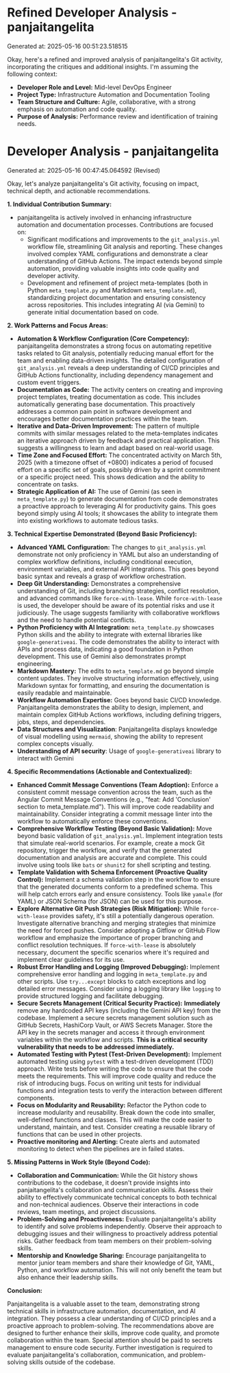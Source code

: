 # Refined Developer Analysis - panjaitangelita
Generated at: 2025-05-16 00:51:23.518515

Okay, here's a refined and improved analysis of panjaitangelita's Git activity, incorporating the critiques and additional insights. I'm assuming the following context:

*   **Developer Role and Level:** Mid-level DevOps Engineer
*   **Project Type:** Infrastructure Automation and Documentation Tooling
*   **Team Structure and Culture:** Agile, collaborative, with a strong emphasis on automation and code quality.
*   **Purpose of Analysis:** Performance review and identification of training needs.

# Developer Analysis - panjaitangelita
Generated at: 2025-05-16 00:47:45.064592 (Revised)

Okay, let's analyze panjaitangelita's Git activity, focusing on impact, technical depth, and actionable recommendations.

**1. Individual Contribution Summary:**

*   panjaitangelita is actively involved in enhancing infrastructure automation and documentation processes. Contributions are focused on:
    *   Significant modifications and improvements to the `git_analysis.yml` workflow file, streamlining Git analysis and reporting. These changes involved complex YAML configurations and demonstrate a clear understanding of GitHub Actions. The impact extends beyond simple automation, providing valuable insights into code quality and developer activity.
    *   Development and refinement of project meta-templates (both in Python `meta_template.py` and Markdown `meta_template.md`), standardizing project documentation and ensuring consistency across repositories.  This includes integrating AI (via Gemini) to generate initial documentation based on code.

**2. Work Patterns and Focus Areas:**

*   **Automation & Workflow Configuration (Core Competency):** panjaitangelita demonstrates a strong focus on automating repetitive tasks related to Git analysis, potentially reducing manual effort for the team and enabling data-driven insights. The detailed configuration of `git_analysis.yml` reveals a deep understanding of CI/CD principles and GitHub Actions functionality, including dependency management and custom event triggers.
*   **Documentation as Code:** The activity centers on creating and improving project templates, treating documentation as code. This includes automatically generating base documentation. This proactively addresses a common pain point in software development and encourages better documentation practices within the team.
*   **Iterative and Data-Driven Improvement:**  The pattern of multiple commits with similar messages related to the meta-templates indicates an iterative approach driven by feedback and practical application. This suggests a willingness to learn and adapt based on real-world usage.
*   **Time Zone and Focused Effort:**  The concentrated activity on March 5th, 2025 (with a timezone offset of +0800) indicates a period of focused effort on a specific set of goals, possibly driven by a sprint commitment or a specific project need. This shows dedication and the ability to concentrate on tasks.
*   **Strategic Application of AI:** The use of Gemini (as seen in `meta_template.py`) to generate documentation from code demonstrates a proactive approach to leveraging AI for productivity gains. This goes beyond simply using AI tools; it showcases the ability to integrate them into existing workflows to automate tedious tasks.

**3. Technical Expertise Demonstrated (Beyond Basic Proficiency):**

*   **Advanced YAML Configuration:** The changes to `git_analysis.yml` demonstrate not only proficiency in YAML but also an understanding of complex workflow definitions, including conditional execution, environment variables, and external API integrations. This goes beyond basic syntax and reveals a grasp of workflow orchestration.
*   **Deep Git Understanding:** Demonstrates a comprehensive understanding of Git, including branching strategies, conflict resolution, and advanced commands like `force-with-lease`. While `force-with-lease` is used, the developer should be aware of its potential risks and use it judiciously. The usage suggests familiarity with collaborative workflows and the need to handle potential conflicts.
*   **Python Proficiency with AI Integration:** `meta_template.py` showcases Python skills and the ability to integrate with external libraries like `google-generativeai`.  The code demonstrates the ability to interact with APIs and process data, indicating a good foundation in Python development. This use of Gemini also demonstrates prompt engineering.
*   **Markdown Mastery:** The edits to `meta_template.md` go beyond simple content updates. They involve structuring information effectively, using Markdown syntax for formatting, and ensuring the documentation is easily readable and maintainable.
*   **Workflow Automation Expertise:** Goes beyond basic CI/CD knowledge. Panjaitangelita demonstrates the ability to design, implement, and maintain complex GitHub Actions workflows, including defining triggers, jobs, steps, and dependencies.
*   **Data Structures and Visualization**: Panjaitangelita displays knowledge of visual modelling using `mermaid`, showing the ability to represent complex concepts visually.
*   **Understanding of API security**: Usage of `google-generativeai` library to interact with Gemini

**4. Specific Recommendations (Actionable and Contextualized):**

*   **Enhanced Commit Message Conventions (Team Adoption):**  Enforce a consistent commit message convention across the team, such as the Angular Commit Message Conventions (e.g., "feat: Add 'Conclusion' section to meta_template.md"). This will improve code readability and maintainability.  Consider integrating a commit message linter into the workflow to automatically enforce these conventions.
*   **Comprehensive Workflow Testing (Beyond Basic Validation):**  Move beyond basic validation of `git_analysis.yml`.  Implement integration tests that simulate real-world scenarios.  For example, create a mock Git repository, trigger the workflow, and verify that the generated documentation and analysis are accurate and complete. This could involve using tools like `bats` or `shunit2` for shell scripting and testing.
*   **Template Validation with Schema Enforcement (Proactive Quality Control):**  Implement a schema validation step in the workflow to ensure that the generated documents conform to a predefined schema.  This will help catch errors early and ensure consistency.  Tools like `yamale` (for YAML) or JSON Schema (for JSON) can be used for this purpose.
*   **Explore Alternative Git Push Strategies (Risk Mitigation):** While `force-with-lease` provides safety, it's still a potentially dangerous operation.  Investigate alternative branching and merging strategies that minimize the need for forced pushes.  Consider adopting a Gitflow or GitHub Flow workflow and emphasize the importance of proper branching and conflict resolution techniques. If `force-with-lease` is absolutely necessary, document the specific scenarios where it's required and implement clear guidelines for its use.
*   **Robust Error Handling and Logging (Improved Debugging):**  Implement comprehensive error handling and logging in `meta_template.py` and other scripts.  Use `try...except` blocks to catch exceptions and log detailed error messages.  Consider using a logging library like `logging` to provide structured logging and facilitate debugging.
*   **Secure Secrets Management (Critical Security Practice):** **Immediately** remove any hardcoded API keys (including the Gemini API key) from the codebase.  Implement a secure secrets management solution such as GitHub Secrets, HashiCorp Vault, or AWS Secrets Manager.  Store the API key in the secrets manager and access it through environment variables within the workflow and scripts. **This is a critical security vulnerability that needs to be addressed immediately.**
*   **Automated Testing with Pytest (Test-Driven Development):** Implement automated testing using `pytest` with a test-driven development (TDD) approach.  Write tests before writing the code to ensure that the code meets the requirements.  This will improve code quality and reduce the risk of introducing bugs.  Focus on writing unit tests for individual functions and integration tests to verify the interaction between different components.
*   **Focus on Modularity and Reusability:** Refactor the Python code to increase modularity and reusability.  Break down the code into smaller, well-defined functions and classes.  This will make the code easier to understand, maintain, and test.  Consider creating a reusable library of functions that can be used in other projects.
*    **Proactive monitoring and Alerting:** Create alerts and automated monitoring to detect when the pipelines are in failed states.

**5. Missing Patterns in Work Style (Beyond Code):**

*   **Collaboration and Communication:** While the Git history shows contributions to the codebase, it doesn't provide insights into panjaitangelita's collaboration and communication skills.  Assess their ability to effectively communicate technical concepts to both technical and non-technical audiences.  Observe their interactions in code reviews, team meetings, and project discussions.
*   **Problem-Solving and Proactiveness:** Evaluate panjaitangelita's ability to identify and solve problems independently.  Observe their approach to debugging issues and their willingness to proactively address potential risks. Gather feedback from team members on their problem-solving skills.
*   **Mentorship and Knowledge Sharing:**  Encourage panjaitangelita to mentor junior team members and share their knowledge of Git, YAML, Python, and workflow automation.  This will not only benefit the team but also enhance their leadership skills.

**Conclusion:**

Panjaitangelita is a valuable asset to the team, demonstrating strong technical skills in infrastructure automation, documentation, and AI integration. They possess a clear understanding of CI/CD principles and a proactive approach to problem-solving. The recommendations above are designed to further enhance their skills, improve code quality, and promote collaboration within the team. Special attention should be paid to secrets management to ensure code security. Further investigation is required to evaluate panjaitangelita's collaboration, communication, and problem-solving skills outside of the codebase.
